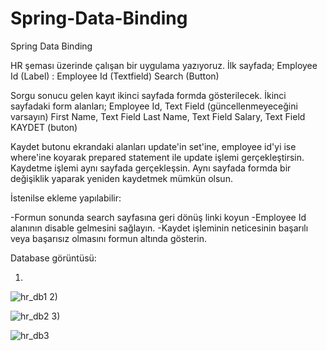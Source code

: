 # Spring-Data-Binding
Spring Data Binding

HR şeması üzerinde çalışan bir uygulama yazıyoruz.
İlk sayfada;
Employee Id (Label) : Employee Id (Textfield)
Search (Button)

Sorgu sonucu gelen kayıt ikinci sayfada formda gösterilecek.
İkinci sayfadaki form alanları;
Employee Id, Text Field (güncellenmeyeceğini varsayın)
First Name, Text Field
Last Name, Text Field
Salary, Text Field
KAYDET (buton)

 Kaydet butonu ekrandaki alanları update'in set'ine, employee id'yi ise where'ine koyarak prepared statement ile update işlemi gerçekleştirsin. Kaydetme işlemi aynı sayfada gerçekleşsin. Aynı sayfada formda bir değişiklik yaparak yeniden kaydetmek mümkün olsun.

İstenilse ekleme yapılabilir:

-Formun sonunda search sayfasına geri dönüş linki koyun
-Employee Id alanının disable gelmesini sağlayın.
-Kaydet işleminin neticesinin başarılı veya başarısız olmasını formun altında gösterin.

Database görüntüsü:

1) 
  
  
   ![hr_db1](https://user-images.githubusercontent.com/34796984/75258765-04aa5880-57f8-11ea-8091-3847688ec8d8.PNG)
2) 
  
  
   ![hr_db2](https://user-images.githubusercontent.com/34796984/75258929-463b0380-57f8-11ea-8009-bf00958e0a4d.PNG)
3) 
  
  
   ![hr_db3](https://user-images.githubusercontent.com/34796984/75259045-71255780-57f8-11ea-82f1-64277ccdadc6.PNG)

